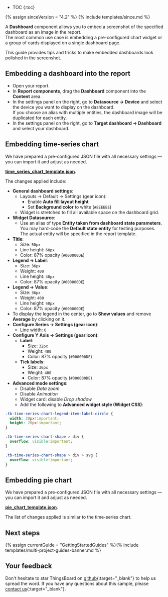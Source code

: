 * TOC
{:toc}

{% assign sinceVersion = "4.2" %}
{% include templates/since.md %}


A **Dashboard** component allows you to embed a screenshot of the specified dashboard as an image in the report.  
The most common use case is embedding a pre-configured chart widget or a group of cards displayed on a single dashboard page.

This guide provides tips and tricks to make embedded dashboards look polished in the screenshot.

## Embedding a dashboard into the report

* Open your report.
* In **Report components**, drag the **Dashboard** component into the **Content** area.
* In the settings panel on the right, go to **Datasource → Device** and select the device you want to display on the dashboard.  
  If you choose an alias with multiple entities, the dashboard image will be duplicated for each entity.
* In the settings panel on the right, go to **Target dashboard → Dashboard** and select your dashboard.

## Embedding time-series chart

We have prepared a pre-configured JSON file with all necessary settings — you can import it and adjust as needed.

[**time_series_chart_template.json**](/docs/pe/user-guide/reporting/time_series_chart_template.json).

The changes applied include:

* **General dashboard settings**:
  * Layouts → Default → Settings (gear icon):
    * Enable **Auto fill layout height**
    * Set **Background color** to white (`#EEEEEE`)
  * Widget is stretched to fill all available space on the dashboard grid.
* **Widget Datasource**:
  * Use an alias of type **Entity taken from dashboard state parameters**.  
    You may hard-code the **Default state entity** for testing purposes.  
    The actual entity will be specified in the report template.
* **Title**:
  * Size: `50px`
  * Line height: `60px`
  * Color: 87% opacity (`#000000DE`)
* **Legend → Label**:
  * Size: `36px`
  * Weight: `400`
  * Line height: `40px`
  * Color: 87% opacity (`#000000DE`)
* **Legend → Value**:
  * Size: `36px`
  * Weight: `400`
  * Line height: `40px`
  * Color: 87% opacity (`#000000DE`)
* To display the legend in the center, go to **Show values** and remove **Average** by clicking on it.
* **Configure Series → Settings (gear icon)**:
  * Line width: `6`
* **Configure Y Axis → Settings (gear icon)**:
  * **Label**:
    * Size: `32px`
    * Weight: `400`
    * Color: 87% opacity (`#000000DE`)
  * **Tick labels**:
    * Size: `36px`
    * Weight: `400`
    * Color: 87% opacity (`#000000DE`)
* **Advanced mode settings**:
  * Disable *Data zoom*
  * Disable *Animation*
  * Widget card: disable *Drop shadow*
  * Add the following to **Advanced widget style (Widget CSS)**:
```css
.tb-time-series-chart-legend-item-label-circle {
  width: 20px!important;
  height: 20px!important;
}

.tb-time-series-chart-shape > div {
  overflow: visible!important;
}

.tb-time-series-chart-shape > div > svg {
  overflow: visible!important;
}
```

## Embedding pie chart

We have prepared a pre-configured JSON file with all necessary settings — you can import it and adjust as needed.

[**pie_chart_template.json**](/docs/pe/user-guide/reporting/pie_chart_template.json).

The list of changes applied is similar to the time-series chart.

## Next steps

{% assign currentGuide = "GettingStartedGuides" %}{% include templates/multi-project-guides-banner.md %}

## Your feedback

Don&#39;t hesitate to star ThingsBoard on [github](https://github.com/thingsboard/thingsboard){:target="_blank"} to help us spread the word.
If you have any questions about this sample, please [contact us](/docs/contact-us/){:target="_blank"}.